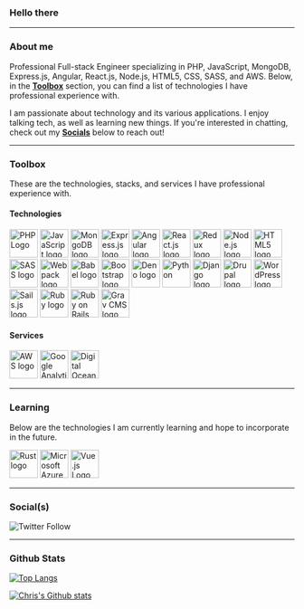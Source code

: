 ### Hello there

---

### About me

Professional Full-stack Engineer specializing in PHP, JavaScript, MongoDB, Express.js, Angular, React.js, Node.js, HTML5, CSS, SASS, and AWS. Below, in the [__Toolbox__](#toolbox) section, you can find a list of technologies I have professional experience with.

I am passionate about technology and its various applications. I enjoy talking tech, as well as learning new things. If you're interested in chatting, check out my [__Socials__](#socials) below to reach out!

---

### Toolbox

These are the technologies, stacks, and services I have professional experience with.

#### Technologies

<img src="https://cdn.worldvectorlogo.com/logos/php-1.svg" alt="PHP Logo" width="50" height="50" /> <img src="https://cdn.worldvectorlogo.com/logos/logo-javascript.svg" alt="JavaScript logo" width="50" height="50" /> <img src="https://cdn.worldvectorlogo.com/logos/mongodb-icon-1.svg" alt="MongoDB logo" width="50" height="50" /> <img src="https://cdn.worldvectorlogo.com/logos/express-109.svg" alt="Express.js logo" width="50" height="50" /> <img src="https://cdn.worldvectorlogo.com/logos/angular-icon-1.svg" alt="Angular logo" width="50" height="50" /> <img src="https://cdn.worldvectorlogo.com/logos/react-2.svg" alt="React.js logo" width="50" height="50" /> <img src="https://cdn.worldvectorlogo.com/logos/redux.svg" alt="Redux logo" widht="50" height="50" /> <img src="https://cdn.worldvectorlogo.com/logos/nodejs-icon.svg" alt="Node.js logo" width="50" height="50" /> <img src="https://cdn.worldvectorlogo.com/logos/html-1.svg" alt="HTML5 logo" width="50" height="50" /> <img src="https://cdn.worldvectorlogo.com/logos/sass-1.svg" alt="SASS logo" widht="50" height="50" /> <img src="https://cdn.worldvectorlogo.com/logos/webpack.svg" alt="Webpack logo" width="50" height="50" /> <img src="https://cdn.worldvectorlogo.com/logos/babel-10.svg" alt="Babel logo" width="50" height="50" /> <img src="https://cdn.worldvectorlogo.com/logos/bootstrap-5.svg" alt="Bootstrap logo" width="50" height="50" /> <img src="https://cdn.worldvectorlogo.com/logos/deno-2.svg" alt="Deno logo" width="50" height="50" /> <img src="https://cdn.worldvectorlogo.com/logos/python-3.svg" alt="Python" width="50" height="50" /> <img src="https://cdn.worldvectorlogo.com/logos/django-community.svg" alt="Django logo" width="50" height="50" /> <img src="https://cdn.worldvectorlogo.com/logos/drupal-2.svg" alt="Drupal logo" width="50" height="50" /> <img src="https://cdn.worldvectorlogo.com/logos/wordpress-blue.svg" alt="WordPress logo" width="50" height="50" /> <img src="https://cdn.worldvectorlogo.com/logos/sails.svg" alt="Sails.js logo" width="50" height="50" /> <img src="https://cdn.worldvectorlogo.com/logos/ruby.svg" alt="Ruby logo" width="50" height="50" /> <img src="https://cdn.worldvectorlogo.com/logos/rails-1.svg" alt="Ruby on Rails logo" width="50" height="50" /> <img src="https://cdn.worldvectorlogo.com/logos/grav.svg" alt="Grav CMS logo" width="50" height="50" />

#### Services

<img src="https://cdn.worldvectorlogo.com/logos/amazon-web-services-2.svg" alt="AWS logo" width="50" height="50" /> <img src="https://cdn.worldvectorlogo.com/logos/google-analytics-1.svg" alt="Google Analytics" width="50" height="50" /> <img src="https://cdn.worldvectorlogo.com/logos/digitalocean-2.svg" alt="Digital Ocean logo" width="50" height="50" />

---

### Learning

Below are the technologies I am currently learning and hope to incorporate in the future.

<img src="https://cdn.worldvectorlogo.com/logos/rust.svg" alt="Rust logo" width="50" height="50" />  <img src="https://cdn.worldvectorlogo.com/logos/microsoft-azure-3.svg" alt="Microsoft Azure" width="50" height="50" /> <img src="https://cdn.worldvectorlogo.com/logos/vue-js-1.svg" alt="Vue.js Logo" width="50" height="50" />

---

### Social(s)

![Twitter Follow](https://img.shields.io/twitter/follow/chrisnebgen?style=social)

---

### Github Stats

[![Top Langs](https://github-readme-stats.vercel.app/api/top-langs/?username=chrisnebgen&show_icons=true&count_private=true&theme=dark&layout=compact)](htps://github.com/anuraghazra/github-readme-stats)

[![Chris's Github stats](https://github-readme-stats.vercel.app/api?username=chrisnebgen&theme=dark&count_private=true&hide=stars,issues&show_icons=true)](https;//github.com/anuraghazra/github-readme-stats)

